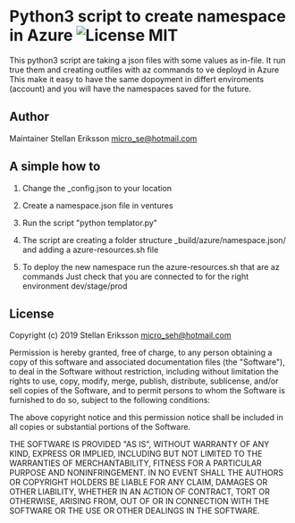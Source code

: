 # Python3 script to create namespace in Azure ![License MIT](https://go-shields.herokuapp.com/license-MIT-blue.png)                    

This python3 script are taking a json files with some values as in-file.
It run true them and creating outfiles with az commands to ve deployd in Azure
This make it easy to have the same dopoyment in differt enviroments (account) and 
you will have the namespaces saved for the future.


## Author
Maintainer Stellan Eriksson <micro_se@hotmail.com>



## A simple how to

1. Change the _config.json to your location

2. Create a namespace.json file in ventures                                      

3. Run the script "python templator.py"                                          

4. The script are creating a folder structure _build/azure/namespace.json/       
   and adding a azure-resources.sh file                                          

5. To deploy the new namespace run the azure-resources.sh that are az commands
   Just check that you are connected to for the right environment dev/stage/prod



## License
Copyright (c) 2019 Stellan Eriksson <micro_seh@hotmail.com>

Permission is hereby granted, free of charge, to any person obtaining a copy
of this software and associated documentation files (the "Software"), to deal
in the Software without restriction, including without limitation the rights
to use, copy, modify, merge, publish, distribute, sublicense, and/or sell
copies of the Software, and to permit persons to whom the Software is
furnished to do so, subject to the following conditions:

The above copyright notice and this permission notice shall be included in
all copies or substantial portions of the Software.

THE SOFTWARE IS PROVIDED "AS IS", WITHOUT WARRANTY OF ANY KIND, EXPRESS OR
IMPLIED, INCLUDING BUT NOT LIMITED TO THE WARRANTIES OF MERCHANTABILITY,
FITNESS FOR A PARTICULAR PURPOSE AND NONINFRINGEMENT. IN NO EVENT SHALL THE
AUTHORS OR COPYRIGHT HOLDERS BE LIABLE FOR ANY CLAIM, DAMAGES OR OTHER
LIABILITY, WHETHER IN AN ACTION OF CONTRACT, TORT OR OTHERWISE, ARISING FROM,
OUT OF OR IN CONNECTION WITH THE SOFTWARE OR THE USE OR OTHER DEALINGS IN
THE SOFTWARE.
